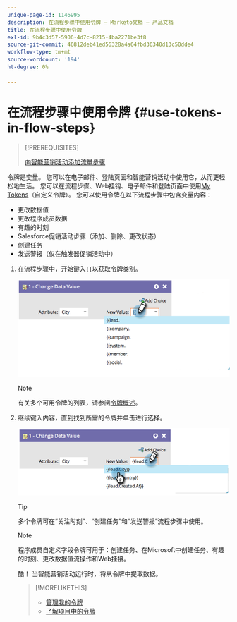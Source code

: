 ```yaml
---
unique-page-id: 1146995
description: 在流程步骤中使用令牌 — Marketo文档 — 产品文档
title: 在流程步骤中使用令牌
exl-id: 9b4c3d57-5906-4d7c-8215-4ba2271be3f8
source-git-commit: 46812deb41ed56328a4a64fbd36340d13c50dde4
workflow-type: tm+mt
source-wordcount: '194'
ht-degree: 0%

---
```


# 在流程步骤中使用令牌 {#use-tokens-in-flow-steps}

>[!PREREQUISITES]
>
>[向智能营销活动添加流量步骤](/help/marketo/product-docs/core-marketo-concepts/smart-campaigns/flow-actions/add-a-flow-step-to-a-smart-campaign.md)

令牌是变量。 您可以在电子邮件、登陆页面和智能营销活动中使用它，从而更轻松地生活。 您可以在流程步骤、Web挂钩、电子邮件和登陆页面中使用[My Tokens](/help/marketo/product-docs/core-marketo-concepts/programs/tokens/understanding-my-tokens-in-a-program.md)（自定义令牌）。 您可以使用令牌在以下流程步骤中包含变量内容：

* 更改数据值
* 更改程序成员数据
* 有趣的时刻
* Salesforce促销活动步骤（添加、删除、更改状态）
* 创建任务
* 发送警报（仅在触发器促销活动中）

1. 在流程步骤中，开始键入`{{`以获取令牌类别。

   ![](assets/image2014-9-22-14-3a3-3a17.png)

   >[!NOTE]
   >
   >有关多个可用令牌的列表，请参阅[令牌概述](/help/marketo/product-docs/demand-generation/landing-pages/personalizing-landing-pages/tokens-overview.md)。

1. 继续键入内容，直到找到所需的令牌并单击进行选择。

   ![](assets/image2014-9-22-14-3a3-3a48.png)

   >[!TIP]
   >
   >多个令牌可在“关注时刻”、“创建任务”和“发送警报”流程步骤中使用。

   >[!NOTE]
   >
   >程序成员自定义字段令牌可用于：创建任务、在Microsoft中创建任务、有趣的时刻、更改数据值流操作和Web挂接。

   酷！ 当智能营销活动运行时，将从令牌中提取数据。

   >[!MORELIKETHIS]
   >
   >* [管理我的令牌](/help/marketo/product-docs/core-marketo-concepts/programs/tokens/managing-my-tokens.md)
   >* [了解项目中的令牌](/help/marketo/product-docs/core-marketo-concepts/programs/tokens/understanding-my-tokens-in-a-program.md)

